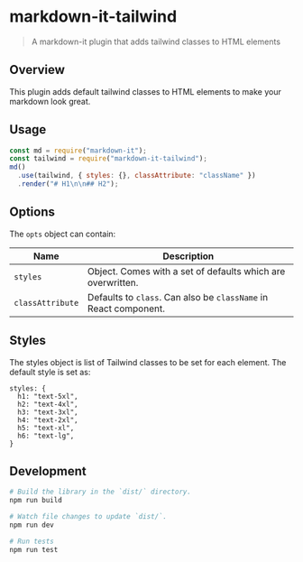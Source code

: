 # markdown-it-tailwind

> A markdown-it plugin that adds tailwind classes to HTML elements

[markdown-it]: https://github.com/markdown-it/markdown-it

## Overview

This plugin adds default tailwind classes to HTML elements to make your markdown look great.

## Usage

```js
const md = require("markdown-it");
const tailwind = require("markdown-it-tailwind");
md()
  .use(tailwind, { styles: {}, classAttribute: "className" })
  .render("# H1\n\n## H2");
```

## Options

The `opts` object can contain:

| Name             | Description                                                      |
| ---------------- | ---------------------------------------------------------------- |
| `styles`         | Object. Comes with a set of defaults which are overwritten.      |
| `classAttribute` | Defaults to `class`. Can also be `className` in React component. |

## Styles

The styles object is list of Tailwind classes to be set for each element. The default style is set as:

```
styles: {
  h1: "text-5xl",
  h2: "text-4xl",
  h3: "text-3xl",
  h4: "text-2xl",
  h5: "text-xl",
  h6: "text-lg",
}
```

## Development

```sh
# Build the library in the `dist/` directory.
npm run build

# Watch file changes to update `dist/`.
npm run dev

# Run tests
npm run test
```
